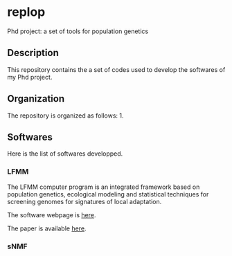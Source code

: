 replop
======

Phd project: a set of tools for population genetics

Description
-----------

This repository contains the a set of codes used 
to develop the softwares of my Phd project. 

Organization
------------
The repository is organized as follows:
1. 

Softwares
----------
Here is the list of softwares developped.

### LFMM ### 
The LFMM computer program is an integrated framework 
based on population genetics, ecological modeling and 
statistical techniques for screening genomes for 
signatures of local adaptation.

The software webpage is [here](http://membres-timc.imag.fr/Olivier.Francois/lfmm.html). 

The paper is available [here](http://membres-timc.imag.fr/Olivier.Francois/).

### sNMF ###

